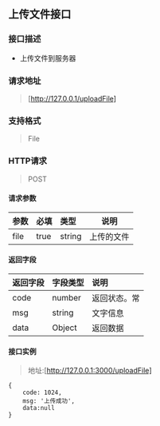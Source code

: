 ## 上传文件接口

### 接口描述
* 上传文件到服务器

### 请求地址
> [http://127.0.0.1/uploadFile]

### 支持格式
> File

### HTTP请求
> POST

#### 请求参数
|参数|必填|类型|说明|
|:-----|:-----|:-----|-----|
|file |true |string |上传的文件 |

#### 返回字段
|返回字段|字段类型|说明|
|:-----|:------|:---|
|code |number| 返回状态。常|
|msg |string | 文字信息|
|data | Object | 返回数据|
#### 接口实例
> 地址:[http://127.0.0.1:3000/uploadFile]

```
{
    code: 1024,
    msg: '上传成功',
    data:null
}
```